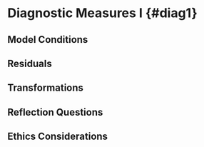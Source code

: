 
# Diagnostic Measures I {#diag1}





## Model Conditions

## Residuals

## Transformations

## <i class="fas fa-lightbulb" target="_blank"></i> Reflection Questions

## <i class="fas fa-balance-scale"></i> Ethics Considerations
